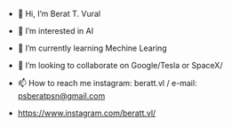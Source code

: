 - 👋 Hi, I’m Berat T. Vural
- 👀 I’m interested in AI
- 🌱 I’m currently learning Mechine Learing
- 💞️ I’m looking to collaborate on Google/Tesla or SpaceX/ 
- 📫 How to reach me instagram: beratt.vl / e-mail: psberatpsn@gmail.com

- https://www.instagram.com/beratt.vl/
